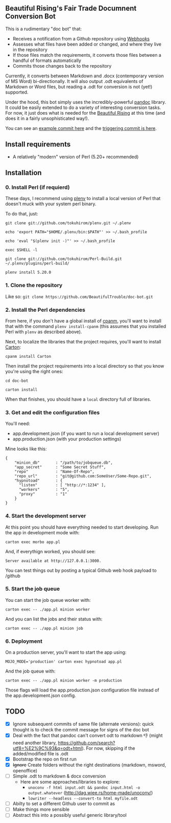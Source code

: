 Beautiful Rising's Fair Trade Documnent Conversion Bot
------------------------------------------------------------

This is a rudimentary "doc bot" that:

* Receives a notification from a Github repository using [Webhooks](https://developer.github.com/v3/repos/hooks/)
* Assesses what files have been added or changed, and where they live in the repository
* If those files match the requirements, it converts those files between a handful of formats automatically
* Commits those changes back to the repository

Currently, it converts between Markdown and .docx (contemporary version of MS Word) bi-directionally. It will also output .odt equivalents of Markdown or Word files, but reading a .odt for conversion is not (yet!) supported.

Under the hood, this bot simply uses the incredibly-powerful [pandoc](http://johnmacfarlane.net/pandoc/) library. It could be easily extended to do a variety of interesting conversion tasks. For now, it just does what is needed for the [Beautiful Rising](http://beautifulrising.org/) at this time (and does it in a fairly unsophisticated way!).

You can see an [example commit here](https://github.com/BeautifulTrouble/Beautiful-Rising-Content/commit/0bfcd01279d80d915fe9696e8793df637fdf4d11) and the [triggering commit is here](https://github.com/BeautifulTrouble/Beautiful-Rising-Content/commit/ca5d62a8396f1fd5c6bf82d987c62615540f4988).

## Install requirements

* A relatively "modern" version of Perl (5.20+ recommended)

## Installation

### 0. Install Perl (if requierd)

These days, I recommend using [plenv](https://github.com/tokuhirom/plenv) to install a local version of Perl that doesn't muck with your system perl binary.

To do that, just:

`git clone git://github.com/tokuhirom/plenv.git ~/.plenv`

`echo 'export PATH="$HOME/.plenv/bin:$PATH"' >> ~/.bash_profile`

`echo 'eval "$(plenv init -)"' >> ~/.bash_profile`

`exec $SHELL -l`

`git clone git://github.com/tokuhirom/Perl-Build.git ~/.plenv/plugins/perl-build/`

`plenv install 5.20.0`

### 1. Clone the repository 

Like so: `git clone https://github.com/BeautifulTrouble/doc-bot.git`

### 2. Install the Perl dependencies

From here, if you don't have a global install of [cpanm](https://github.com/miyagawa/cpanminus), you'll want to install that with the command `plenv install-cpanm` (this assumes that you installed Perl with `plenv` as described above).

Next, to localize the libraries that the project requires, you'll want to install [Carton](https://github.com/perl-carton/carton):

`cpanm install Carton`

Then install the project requirements into a local directory so that you know you're using the right ones:

`cd doc-bot`

`carton install`

When that finishes, you should have a `local` directory full of libraries.

### 3. Get and edit the configuration files

You'll need:
 
* app.development.json (if you want to run a local development server)
* app.production.json (with your production settings)

Mine looks like this:

```
{
    "minion_db"       : "/path/to/jobqueue.db",
    "app_secret"      : "Some Secret Stuff",
    "repo"            : "Name-Of-Repo",
    "repo_url"        : "git@github.com:SomeUser/Some-Repo.git",
    "hypnotoad"       : {
      "listen"        : [ "http://*:1234" ],
      "workers"       : "5",
      "proxy"         : "1"
    }
}
```

### 4. Start the development server

At this point you should have everything needed to start developing. Run the app in development mode with:

`carton exec morbo app.pl`

And, if everythign worked, you should see:

`Server available at http://127.0.0.1:3000.`

You can test things out by posting a typical Github web hook payload to /github

### 5. Start the job queue

You can start the job queue worker with:

`carton exec -- ./app.pl minion worker`

And you can list the jobs and their status with:

`carton exec -- ./app.pl minion job`

### 6. Deployment

On a production server, you'll want to start the app using:

`MOJO_MODE='production' carton exec hypnotoad app.pl`

And the job queue with:

`carton exec -- ./app.pl minion worker -m production`

Those flags will load the app.production.json configuration file instead of the app.development.json config.

## TODO

* [x] Ignore subsequent commits of same file (alternate versions): quick thought is to check the commit message for signs of the doc bot
* [x] Deal with the fact that pandoc can't convert odt to markdown :thumbsdown: (might need another library, https://github.com/search?utf8=%E2%9C%93&q=odt+html). For now, skipping if the added/modified file is .odt
* [x] Bootstrap the repo on first run
* [x] ~~Ignore~~ Create folders without the right destinations (markdown, msword, openoffice)
* [ ] Simple .odt to markdown & docx conversion
  * Here are some approaches/libraries to explore:
    * `unoconv -f html input.odt && pandoc input.html -o output.whatever` (http://dag.wiee.rs/home-made/unoconv/)
    * `lowriter --headless --convert-to html myfile.odt` 
* [ ] Abilty to set a different Github user to commit as
* [ ] Make things more sensible
* [ ] Abstract this into a possibly useful generic library/tool
